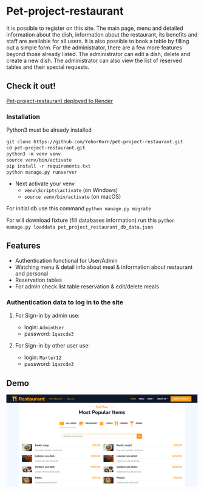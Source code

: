 # Pet-project-restaurant

It is possible to register on this site. 
The main page, menu and detailed information about the dish, information about the restaurant, 
its benefits and staff are available for all users. 
It is also possible to book a table by filling out a simple form. 
For the administrator, there are a few more features beyond those already listed. 
The administrator can edit a dish, delete and create a new dish. 
The administrator can also view the list of reserved tables and their special requests.

## Check it out!
[Pet-project-restaurant deployed to Render](https://restaurant-korn.onrender.com/)

### Installation

Python3 must be already installed

```shell
git clone https://github.com/YehorKorn/pet-project-restaurant.git
cd pet-project-restaurant.git
python3 -m venv venv
source venv/bin/activate
pip install -r requirements.txt
python manage.py runserver
```

- Next activate your venv 
  - `venv\Scripts\activate` (on Windows)
  - `source venv/bin/activate` (on macOS)

For initial db use this command `python manage.py migrate`

For will download fixture (fill databases information) run this `python manage.py loaddata pet_project_restaurant_db_data.json`

## Features

* Authentication functional for User/Admin
* Watching menu & detail info about meal & information about restaurant and personal
* Reservation tables
* For admin check list table reservation & edit/delete meals

### Authentication data to log in to the site
1. For Sign-in by admin use:
    - login: `AdminUser`
    - password: `1qazcde3`

2. For Sign-in by other user use:
    - login: `Marter12`
    - password: `1qazcde3`

## Demo

![Website interface](demo.png)
